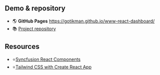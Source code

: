 ## Demo & repository
+ :earth_americas: **GitHub Pages** https://gotikman.github.io/www-react-dashboard/
+ :books: [Project repository](https://github.com/gotikman/JS-React-Redux/tree/master/React/admin-dashboard)

## Resources
+ ⭐[Syncfusion React Components](https://www.syncfusion.com/react-ui-components)
+ ⭐[Tailwind CSS with Create React App](https://tailwindcss.com/docs/guides/create-react-app)

